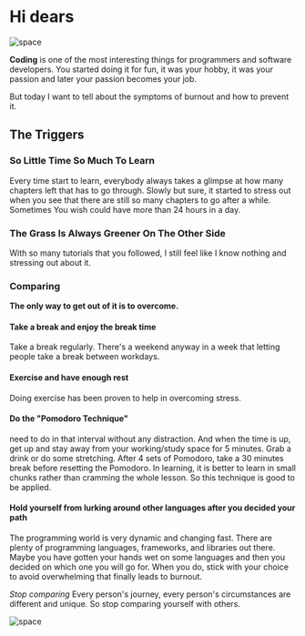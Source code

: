 # Hi dears

![space](https://e7.pngegg.com/pngimages/491/228/png-clipart-astronaut-outer-space-party-astronaut-food-label-thumbnail.png)

**Coding** is one of the most interesting things for programmers and software
developers. You started doing it for fun, it was your hobby, it was your passion
and later your passion becomes your job.

But today I want to tell about the symptoms of burnout and how to prevent it.

## The Triggers

### So Little Time So Much To Learn

Every time start to learn, everybody always takes a glimpse at how many chapters
left that has to go through. Slowly but sure, it started to stress out when you
see that there are still so many chapters to go after a while. Sometimes You
wish could have more than 24 hours in a day.

### The Grass Is Always Greener On The Other Side

With so many tutorials that you followed, I still feel like I know nothing and
stressing out about it.

### Comparing

**The only way to get out of it is to overcome.**

#### Take a break and enjoy the break time

Take a break regularly. There's a weekend anyway in a week that letting people
take a break between workdays.

#### Exercise and have enough rest

Doing exercise has been proven to help in overcoming stress.

#### Do the "Pomodoro Technique"

need to do in that interval without any distraction. And when the time is up,
get up and stay away from your working/study space for 5 minutes. Grab a drink
or do some stretching. After 4 sets of Pomodoro, take a 30 minutes break before
resetting the Pomodoro. In learning, it is better to learn in small chunks
rather than cramming the whole lesson. So this technique is good to be applied.

#### Hold yourself from lurking around other languages after you decided your path

The programming world is very dynamic and changing fast. There are plenty of
programming languages, frameworks, and libraries out there. Maybe you have
gotten your hands wet on some languages and then you decided on which one you
will go for. When you do, stick with your choice to avoid overwhelming that
finally leads to burnout.

_Stop comparing_ Every person's journey, every person's circumstances are
different and unique. So stop comparing yourself with others.

![space](https://media1.giphy.com/media/3FjEPbKqEPhPpmC8uY/200w.webp?cid=ecf05e47o38r6choholvs3pl5vuacb1nhb0w3wb9alnew5lt&rid=200w.webp&ct=g) 
